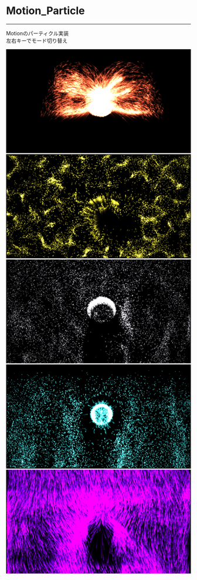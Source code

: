 # Motion_Particle
---
Motionのパーティクル実装  
左右キーでモード切り替え
  
![screenshot_00](screenshot_00.png)  
![screenshot_01](screenshot_01.png)  
![screenshot_02](screenshot_02.png)  
![screenshot_03](screenshot_03.png)  
![screenshot_04](screenshot_04.png)  